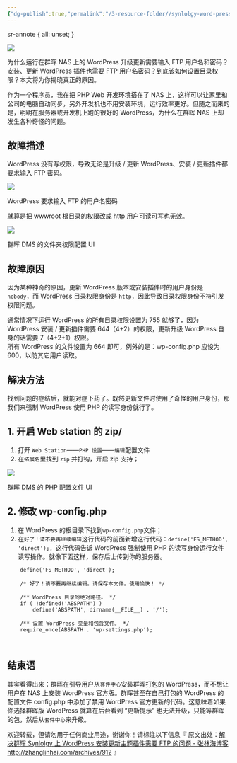 ```yaml
---
{"dg-publish":true,"permalink":"/3-resource-folder//synlolgy-word-press-ftp/","tags":"gardenEntry"}
---
```


sr-annote { all: unset; }

![](http://cdn.zhanglinhai.com/wp-content/uploads/2018/05/912-0.jpg?imageView2/2/w/840/q/85/format/png)

为什么运行在群晖 NAS 上的 WordPress 升级更新需要输入 FTP 用户名和密码？安装、更新 WordPress 插件也需要 FTP 用户名密码？到底该如何设置目录权限？本文将为你揭晓真正的原因。  
  
作为一个程序员，我在把 PHP Web 开发环境搭在了 NAS 上，这样可以让家里和公司的电脑自动同步，另外开发机也不用安装环境，运行效率更好。但随之而来的是，明明在服务器或开发机上跑的很好的 WordPress，为什么在群晖 NAS 上却发生各种奇怪的问题。

## 故障描述

WordPress 没有写权限，导致无论是升级 / 更新 WordPress、安装 / 更新插件都要求输入 FTP 密码。

![](http://cdn.zhanglinhai.com/wp-content/uploads/2018/05/912-1.png)

WordPress 要求输入 FTP 的用户名密码

就算是把 wwwroot 根目录的权限改成 http 用户可读可写也无效。

![](http://cdn.zhanglinhai.com/wp-content/uploads/2018/05/912-2.png)

群晖 DMS 的文件夹权限配置 UI

## 故障原因

因为某种神奇的原因，更新 WordPress 版本或安装插件时的用户身份是 `nobody`，而 WordPress 目录权限身份是 `http`，因此导致目录权限身份不符引发权限问题。

通常情况下运行 WordPress 的所有目录权限设置为 755 就够了，因为 WordPress 安装 / 更新插件需要 644（4+2）的权限，更新升级 WordPress 自身的话需要 7（4+2+1）权限。  
所有 WordPress 的文件设置为 664 即可，例外的是：wp-config.php 应设为 600，以防其它用户读取。

## 解决方法

找到问题的症结后，就能对症下药了。既然更新文件时使用了奇怪的用户身份，那我们来强制 WordPress 使用 PHP 的读写身份就行了。

## 1. 开启 Web station 的 zip/

1.  打开 `Web Station`——`PHP 设置`——`编辑`配置文件
2.  在`拓展名`里找到 `zip` 并打钩，开启 zip 支持；

![](http://cdn.zhanglinhai.com/wp-content/uploads/2018/05/912-3.jpg)

群晖 DMS 的 PHP 配置文件 UI

## 2. 修改 wp-config.php

1.  在 WordPress 的根目录下找到`wp-config.php`文件；
2.  在`好了！请不要再继续编辑`这行代码的前面新增这行代码：`define('FS_METHOD', 'direct');`，这行代码告诉 WordPress 强制使用 PHP 的读写身份运行文件读写操作。就像下面这样，保存后上传到你的服务器。

```
	define('FS_METHOD', 'direct');

	/* 好了！请不要再继续编辑。请保存本文件。使用愉快！ */

	/** WordPress 目录的绝对路径。 */
	if ( !defined('ABSPATH') )
		define('ABSPATH', dirname(__FILE__) . '/');

	/** 设置 WordPress 变量和包含文件。 */
	require_once(ABSPATH . 'wp-settings.php');



```

## 结束语

其实看得出来：群晖在引导用户从`套件中心`安装群晖打包的 WordPress，而不想让用户在 NAS 上安装 WordPress 官方版。群晖甚至在自己打包的 WordPress 的配置文件 config.php 中添加了禁用 WordPress 官方更新的代码。这意味着如果你选择群晖版 WordPress 就算在后台看到 “更新提示” 也无法升级，只能等群晖的包，然后从`套件中心`来升级。

欢迎转载，但请勿用于任何商业用途，谢谢你！请标注以下信息『 原文出处：[解决群晖 Synlolgy 上 WordPress 安装更新主题插件需要 FTP 的问题 - 张林海博客](http://zhanglinhai.com/archives/912) http://zhanglinhai.com/archives/912 』